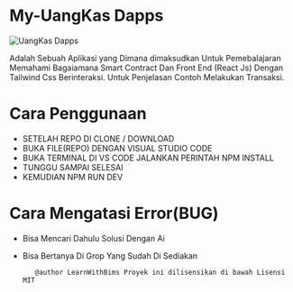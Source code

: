 # My-UangKas Dapps
![UangKas Dapps](https://crimson-high-eagle-384.mypinata.cloud/ipfs/bafkreiblmkehrtrpd5h2e3utidbtrbdhbbpmylwfy552vl7jzzsp22z2nq)

Adalah Sebuah Aplikasi yang Dimana dimaksudkan Untuk Pemebalajaran Memahami Bagaiamana Smart Contract Dan Front End
(React Js) Dengan Tailwind Css Berinteraksi. Untuk Penjelasan Contoh Melakukan Transaksi.

# Cara Penggunaan
- SETELAH REPO DI CLONE / DOWNLOAD
- BUKA FILE(REPO) DENGAN VISUAL STUDIO CODE 
- BUKA TERMINAL DI VS CODE JALANKAN PERINTAH NPM INSTALL
- TUNGGU SAMPAI SELESAI
- KEMUDIAN NPM RUN DEV
  

# Cara Mengatasi Error(BUG)
- Bisa Mencari Dahulu Solusi Dengan Ai
- Bisa Bertanya Di Grop Yang Sudah Di Sediakan


         @author LearnWithBims Proyek ini dilisensikan di bawah Lisensi MIT 
